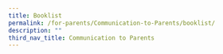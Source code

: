 ```yaml
---
title: Booklist
permalink: /for-parents/Communication-to-Parents/booklist/
description: ""
third_nav_title: Communication to Parents
---
```

